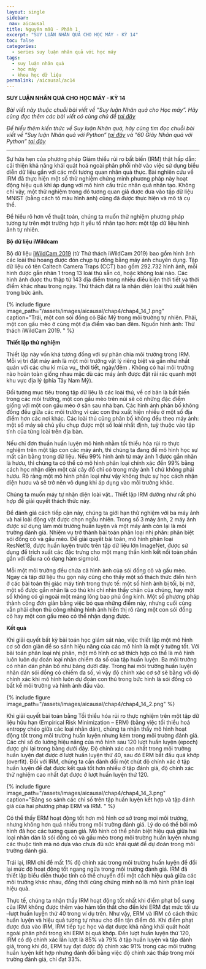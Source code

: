 ```yaml
---
layout: single
sidebar:
 nav: aicausal
title: Nguyên mẫu - Phần 1
excerpt: "SUY LUẬN NHÂN QUẢ CHO HỌC MÁY - KỲ 14"
toc: false
categories:
  - series suy luận nhân quả với học máy
tags:
  - suy luận nhân quả
  - học máy
  - khoa học dữ liệu
permalink: /aicausal/ac14
---
```


**SUY LUẬN NHÂN QUẢ CHO HỌC MÁY - KỲ 14**

*Bài viết này thuộc chuỗi bài viết về “Suy luận Nhân quả cho Học máy”. Hãy cùng đọc thêm các bài viết có cùng chủ đề [tại đây](http://kinhtehocvohai.com/aicausal/)*

*Để hiểu thêm kiến thức về Suy luận Nhân quả, hãy cùng tìm đọc chuỗi bài viết về “Suy luận Nhân quả với Python” [tại đây](http://kinhtehocvohai.com/pythoncausal/) và "60 Giây Nhân quả với Python” [tại đây](http://kinhtehocvohai.com/causalgraph/)*


-------

Sự hứa hẹn của phương pháp Giảm thiểu rủi ro bất biến (IRM) thật hấp dẫn: cải thiện khả năng khái quát hoá ngoài phân phối nhờ vào việc sử dụng biểu diễn dữ liệu gần với các mối tương quan nhân quả thực. Bài nghiên cứu về IRM đã thực hiện một số thử nghiệm chứng minh phương pháp này hoạt động hiệu quả khi áp dụng với mô hình cấu trúc nhân quả nhân tạo. Không chỉ vậy, một thử nghiệm trong đó tương quan giả được đưa vào tập dữ liệu MNIST (bằng cách tô màu hình ảnh) cũng đã được thực hiện và mô tả cụ thể.

Để hiểu rõ hơn về thuật toán, chúng ta muốn thử nghiệm phương pháp tương tự trên một trường hợp ít yếu tố nhân tạo hơn: một tập dữ liệu hình ảnh tự nhiên.

**Bộ dữ liệu iWildcam**

Bộ dữ liệu [iWildCam 2019](https://www.kaggle.com/c/iwildcam-2019-fgvc6)  (từ Thử thách iWildCam 2019) bao gồm hình ảnh các loài thú hoang được đón chụp tự đồng bằng máy ảnh chuyên dụng. Tập dữ liệu có tên Caltech Camera Traps (CCT) bao gồm 292.732 hình ảnh, mỗi hình được gắn nhãn 1 trong 13 loài thú sẵn có, hoặc không loài nào. Các hình ảnh được thu thập từ 143 địa điểm trong nhiều điều kiện thời tiết và thởi điểm khác nhau trong ngày. Thử thách đặt ra là nhận diện loài thú xuất hiện trong bức ảnh.


{% include figure image_path="/assets/images/aicausal/chap4/chap4_14_1.png" caption="Trái, một con sói đồng cỏ Bắc Mỹ trong môi trường tự nhiên. Phải, một con gấu mèo ở cùng một địa điểm vào ban đêm. Nguồn hình ảnh: Thử thách iWildCam 2019.
" %}

**Thiết lập thử nghiệm**

Thiết lập này vốn khá tương đồng với sự phân chia môi trường trong IRM. Mỗi vị trí đặt máy ảnh là một môi trường vật lý riêng biệt và gần như nhất quán với các chu kì mùa vụ,, thời tiết, ngày/đêm . Không có hai môi trường nào hoàn toàn giống nhau mặc dù các máy ảnh được đặt rải rác quanh một khu vực địa lý (phía Tây Nam Mỹ).

Đối tượng mục tiêu trong tập dữ liệu là các loài thú, về cơ bản là bất biến trong các môi trường, một con gấu mèo trên núi sẽ có những đặc điểm giống với một con gấu mèo ở sân sau nhà bạn. Các hình ảnh phân bố không đồng đều giữa các môi trường vì  các con thú xuất hiện nhiều ở một số địa điểm hơn các nơi khác. Các loài thú cũng phân bố không đều theo máy ảnh: một số máy sẽ chủ yếu chụp được một số loài nhất định, tuỳ thuộc vào tập tính của từng loài trên địa bàn.

Nếu chỉ đơn thuần huấn luyện mô hình nhằm tối thiểu hóa rủi ro thực nghiệm trên một tập con các máy ảnh, thì chúng ta đang để mô hình học sự mất cân bằng trong dữ liệu. Nếu 99% hình ảnh từ máy ảnh 1 được gắn nhãn là hươu, thì chúng ta có thể có mô hình phân loại chính xác đến 99% bằng cách học nhận diện một cái cây đổ chỉ có trong máy ảnh 1 chứ không phải hươu. Rõ ràng một mô hình phân loại như vậy không thực sự học cách nhận diện hươu và sẽ trở nên vô dụng khi áp dụng vào môi trường khác. 

Chúng ta muốn máy tự nhận diện loài vật.. Thiết lập IRM dường như rất phù hợp để giải quyết thách thức này. 

Để đánh giá cách tiếp cận này, chúng ta giới hạn thử nghiệm với ba máy ảnh và hai loài động vật được chọn ngẫu nhiên. Trong số 3 máy ảnh, 2 máy ảnh được sử dụng làm môi trường huấn luyện và một máy ảnh còn lại là môi trường đánh giá. Nhiệm vụ trở thành bài toán phân loại nhị phân: phân biệt sói đồng cỏ và gấu mèo. Để giải quyết bài toán, mô hình phân loại ResNet18, được huấn luyện trước trên tập dữ liệu lớn ImageNet, được sử dụng để trích xuất các đặc trưng cho một mạng thần kinh kết nối toàn phần gắn với đầu ra có dạng hàm sigmoid.

Mỗi một môi trường đều chứa cả hình ảnh của sói đồng cỏ và gấu mèo. Ngay cả tập dữ liệu thu gọn này cũng cho thấy một số thách thức điển hình ở các bài toán thị giác máy tính trong thực tế: một số hình ảnh bị tối, bị mờ, một số được gắn nhãn là có thú khi chỉ nhìn thấy chân của chúng, hay một số không có gì ngoài một mảng lông bao phủ ống kính. Một số phương pháp thành công đơn giản bằng việc bỏ qua những điểm này, nhưng cuối cùng vẫn phải chọn thủ công những hình ảnh hiển thị rõ ràng một con sói đồng cỏ hay một con gấu mèo có thể nhận dạng được.

**Kết quả**

Khi giải quyết bất kỳ bài toán học giám sát nào, việc thiết lập một mô hình cơ sở đơn giản để so sánh  hiệu năng của các mô hình là một ý tưởng tốt. Với bài toán phân loại nhị phân, một mô hình cơ sở thích hợp có thể là mô hình luôn luôn dự đoán loại nhãn chiếm đa số của tập huấn luyện. Ba môi trường có nhãn dán phân bố như bảng dưới đây. Trong hai môi trường huấn luyện nhãn dán sói đồng cỏ chiếm đa số, vì vậy độ chính xác cơ sở sẽ bằng với độ chính xác khi mô hình luôn dự đoán con thú trong bức hình là sói đồng cỏ bất kể môi trường và hình ảnh đầu vào.


{% include figure image_path="/assets/images/aicausal/chap4/chap4_14_2.png" %}

Khi giải quyết bài toán bằng Tối thiểu hóa rủi ro thực nghiệm trên một tập dữ liệu hữu hạn (Empirical Risk Minimization – ERM) (bằng việc tối thiểu hoá entropy chéo giữa các loại nhãn dán), chúng ta nhận thấy mô hình hoạt động tốt trong môi trường huấn luyện nhưng kém trong môi trường đánh giá. Các chỉ số đo lường hiệu năng của mô hình sau 120 lượt huấn luyện (epoch) được ghi lại trong bảng dưới đây. Độ chính xác cao nhất trong môi trường huấn luyện đạt được ở lượt huấn luyện thứ 40, sau đó ERM bắt đầu quá khớp (overfit). Đối với IRM, chúng ta cần đánh đổi một chút độ chính xác ở tập huấn luyện để đạt được kết quả tốt hơn nhiều ở tập đánh giá, độ chính xác thử nghiệm cao nhất đạt được ở lượt huấn luyện thứ 120.

{% include figure image_path="/assets/images/aicausal/chap4/chap4_14_3.png" caption="Bảng so sánh các chỉ số trên tập huấn luyện kết hợp và tập đánh giá của hai phương pháp ERM và IRM.
" %}

Có thể thấy ERM hoạt động tốt hơn mô hình cơ sở trong mọi môi trường, nhưng không hơn quá nhiều trong môi trường đánh giá. Lý do có thể bởi mô hình đã học các tương quan giả. Mô hình có thể phân biệt hiệu quả giữa hai loại nhãn dán là sói đồng cỏ và gấu mèo trong môi trường huấn luyện nhưng các thuộc tính mà nó dựa vào chưa đủ sức khái quát để dự đoán trong môi trường đánh giá.

Trái lại, IRM chỉ để mất 1% độ chính xác trong môi trường huấn luyện để đổi lại mức độ hoạt động tốt ngang ngửa trong môi trường đánh giá. IRM đã thiết lập biểu diễn thuộc tính có thể chuyển đổi một cách hiệu quả giữa các môi trường khác nhau, đồng thời cũng chứng minh nó là mô hình phân loại hiệu quả.

Thực tế, chúng ta nhận thấy IRM hoạt động tốt nhất khi điểm phạt bổ sung của IRM không được thêm vào hàm tổn thất cho đến khi ERM đạt mức tối ưu –lượt huấn luyện thứ 40 trong ví dụ trên. Như vậy, ERM và IRM có cách thức huấn luyện và hiệu quả tương tự nhau cho đến tận điểm đó. Khi điểm phạt được đưa vào IRM, IRM tiếp tục học và đạt được khả năng khái quát hoát ngoài phân phối trong khi ERM bị quá khớp. Đến lượt huấn luyện thứ 120, IRM có độ chính xác lần lượt là 85% và 79% ở tập huấn luyện và tập đánh giá, trong khi đó, ERM tuy đạt được độ chính xác 91% trong các môi trường huấn luyện kết hợp nhưng đánh đổi bằng việc độ chính xác thấp trong môi trường đánh giá, chỉ đạt 33%. 


